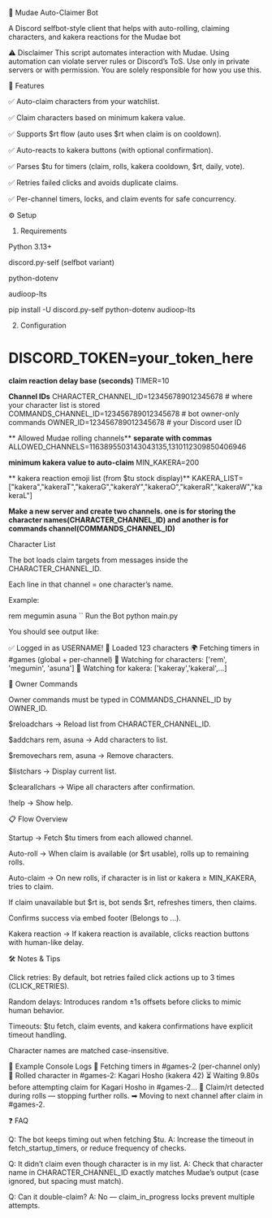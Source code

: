 🎲 Mudae Auto-Claimer Bot

A Discord selfbot-style client that helps with auto-rolling, claiming characters, and kakera reactions for the Mudae bot


⚠️ Disclaimer
This script automates interaction with Mudae. Using automation can violate server rules or Discord’s ToS. Use only in private servers or with permission. You are solely responsible for how you use this.

🚀 Features

✅ Auto-claim characters from your watchlist.

✅ Claim characters based on minimum kakera value.

✅ Supports $rt flow (auto uses $rt when claim is on cooldown).

✅ Auto-reacts to kakera buttons (with optional confirmation).

✅ Parses $tu for timers (claim, rolls, kakera cooldown, $rt, daily, vote).

✅ Retries failed clicks and avoids duplicate claims.

✅ Per-channel timers, locks, and claim events for safe concurrency.

⚙️ Setup
1. Requirements

Python 3.13+

discord.py-self
 (selfbot variant)

python-dotenv

audioop-lts

pip install -U discord.py-self python-dotenv audioop-lts

2. Configuration

# DISCORD_TOKEN=your_token_here

**claim reaction delay base (seconds)**
TIMER=10

**Channel IDs**
CHARACTER_CHANNEL_ID=123456789012345678   # where your character list is stored
COMMANDS_CHANNEL_ID=123456789012345678   # bot owner-only commands
OWNER_ID=123456789012345678              # your Discord user ID

** Allowed Mudae rolling channels**
**separate with commas**
ALLOWED_CHANNELS=1163895503143043135,1310112309850406946

**minimum kakera value to auto-claim**
MIN_KAKERA=200

** kakera reaction emoji list (from $tu stock display)**
KAKERA_LIST=["kakera","kakeraT","kakeraG","kakeraY","kakeraO","kakeraR","kakeraW","kakeraL"]

**Make a new server and create two channels. one is for storing the character names(CHARACTER_CHANNEL_ID) and another is for commands channel(COMMANDS_CHANNEL_ID)**

Character List

The bot loads claim targets from messages inside the CHARACTER_CHANNEL_ID.

Each line in that channel = one character’s name.

Example:

rem
megumin
asuna
``
Run the Bot
python main.py


You should see output like:

✅ Logged in as USERNAME!
📜 Loaded 123 characters
🌍 Fetching timers in #games (global + per-channel)
🎯 Watching for characters: ['rem', 'megumin', 'asuna']
💠 Watching for kakera: ['kakeray','kakeral',...]

🔑 Owner Commands

Owner commands must be typed in COMMANDS_CHANNEL_ID by OWNER_ID.

$reloadchars → Reload list from CHARACTER_CHANNEL_ID.

$addchars rem, asuna → Add characters to list.

$removechars rem, asuna → Remove characters.

$listchars → Display current list.

$clearallchars → Wipe all characters after confirmation.

!help → Show help.

📋 Flow Overview

Startup → Fetch $tu timers from each allowed channel.

Auto-roll → When claim is available (or $rt usable), rolls up to remaining rolls.

Auto-claim → On new rolls, if character is in list or kakera ≥ MIN_KAKERA, tries to claim.

If claim unavailable but $rt is, bot sends $rt, refreshes timers, then claims.

Confirms success via embed footer (Belongs to ...).

Kakera reaction → If kakera reaction is available, clicks reaction buttons with human-like delay.

🛠️ Notes & Tips

Click retries: By default, bot retries failed click actions up to 3 times (CLICK_RETRIES).

Random delays: Introduces random ±1s offsets before clicks to mimic human behavior.

Timeouts: $tu fetch, claim events, and kakera confirmations have explicit timeout handling.

Character names are matched case-insensitive.

🧩 Example Console Logs
📡 Fetching timers in #games-2 (per-channel only)
🎲 Rolled character in #games-2: Kagari Hosho (kakera 42)
⏳ Waiting 9.80s before attempting claim for Kagari Hosho in #games-2...
🛑 Claim/rt detected during rolls — stopping further rolls.
➡ Moving to next channel after claim in #games-2.

❓ FAQ

Q: The bot keeps timing out when fetching $tu.
A: Increase the timeout in fetch_startup_timers, or reduce frequency of checks.

Q: It didn’t claim even though character is in my list.
A: Check that character name in CHARACTER_CHANNEL_ID exactly matches Mudae’s output (case ignored, but spacing must match).

Q: Can it double-claim?
A: No — claim_in_progress locks prevent multiple attempts.
